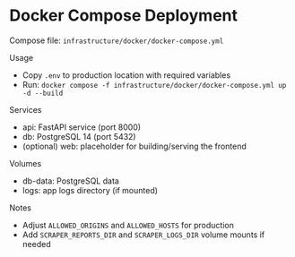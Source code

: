# Docker Compose Deployment

Compose file: `infrastructure/docker/docker-compose.yml`

Usage
- Copy `.env` to production location with required variables
- Run: `docker compose -f infrastructure/docker/docker-compose.yml up -d --build`

Services
- api: FastAPI service (port 8000)
- db: PostgreSQL 14 (port 5432)
- (optional) web: placeholder for building/serving the frontend

Volumes
- db-data: PostgreSQL data
- logs: app logs directory (if mounted)

Notes
- Adjust `ALLOWED_ORIGINS` and `ALLOWED_HOSTS` for production
- Add `SCRAPER_REPORTS_DIR` and `SCRAPER_LOGS_DIR` volume mounts if needed